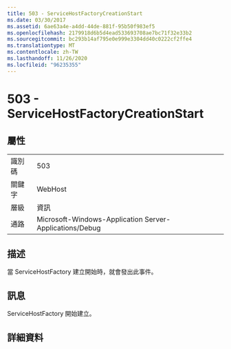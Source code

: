 ```yaml
---
title: 503 - ServiceHostFactoryCreationStart
ms.date: 03/30/2017
ms.assetid: 6ae63a4e-a4dd-44de-881f-95b50f983ef5
ms.openlocfilehash: 2179918d6b5d4ead533693708ae7bc71f32e33b2
ms.sourcegitcommit: bc293b14af795e0e999e3304dd40c0222cf2ffe4
ms.translationtype: MT
ms.contentlocale: zh-TW
ms.lasthandoff: 11/26/2020
ms.locfileid: "96235355"
---
```

# <a name="503---servicehostfactorycreationstart"></a>503 - ServiceHostFactoryCreationStart

## <a name="properties"></a>屬性  
  
|||  
|-|-|  
|識別碼|503|  
|關鍵字|WebHost|  
|層級|資訊|  
|通路|Microsoft-Windows-Application Server-Applications/Debug|  
  
## <a name="description"></a>描述  

 當 ServiceHostFactory 建立開始時，就會發出此事件。  
  
## <a name="message"></a>訊息  

 ServiceHostFactory 開始建立。  
  
## <a name="details"></a>詳細資料
